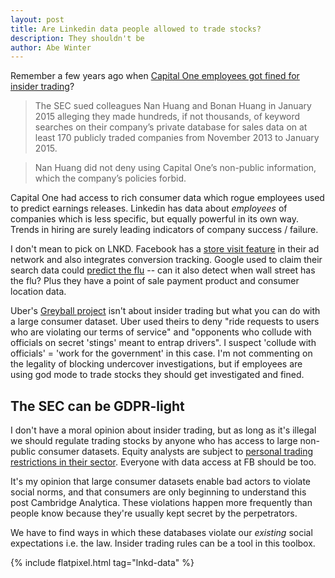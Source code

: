 ```yaml
---
layout: post
title: Are Linkedin data people allowed to trade stocks?
description: They shouldn't be
author: Abe Winter
---
```


<style>blockquote { letter-spacing: normal; font-style: normal; }</style>

Remember a few years ago when [Capital One employees got fined for insider trading](https://www.reuters.com/article/us-sec-capital-one-fin-insidertrading/former-analyst-for-capital-one-must-pay-13-5-million-for-insider-trading-sec-idUSKCN0VZ2TW)?

> The SEC sued colleagues Nan Huang and Bonan Huang in January 2015 alleging they made hundreds, if not thousands, of keyword searches on their company’s private database for sales data on at least 170 publicly traded companies from November 2013 to January 2015.

> Nan Huang did not deny using Capital One’s non-public information, which the company’s policies forbid.

Capital One had access to rich consumer data which rogue employees used to predict earnings releases. Linkedin has data about *employees* of companies which is less specific, but equally powerful in its own way. Trends in hiring are surely leading indicators of company success / failure.

I don't mean to pick on LNKD. Facebook has a [store visit feature](https://www.inc.com/john-lincoln/heres-how-to-drive-foot-traffic-with-facebooks-store-visit-ads.html) in their ad network and also integrates conversion tracking. Google used to claim their search data could [predict the flu](https://en.wikipedia.org/wiki/Google_Flu_Trends) -- can it also detect when wall street has the flu? Plus they have a point of sale payment product and consumer location data.

Uber's [Greyball project](https://gizmodo.com/ubers-secret-app-for-tracking-cops-sounds-creepy-as-hel-1792949962) isn't about insider trading but what you can do with a large consumer dataset. Uber used theirs to deny "ride requests to users who are violating our terms of service" and "opponents who collude with officials on secret 'stings' meant to entrap drivers". I suspect 'collude with officials' = 'work for the government' in this case. I'm not commenting on the legality of blocking undercover investigations, but if employees are using god mode to trade stocks they should get investigated and fined.

## The SEC can be GDPR-light

I don't have a moral opinion about insider trading, but as long as it's illegal we should regulate trading stocks by anyone who has access to large non-public consumer datasets. Equity analysts are subject to [personal trading restrictions in their sector](https://www.sec.gov/news/press/2002-63.htm). Everyone with data access at FB should be too.

It's my opinion that large consumer datasets enable bad actors to violate social norms, and that consumers are only beginning to understand this post Cambridge Analytica. These violations happen more frequently than people know because they're usually kept secret by the perpetrators.

We have to find ways in which these databases violate our *existing* social expectations i.e. the law. Insider trading rules can be a tool in this toolbox.

{% include flatpixel.html tag="lnkd-data" %}
